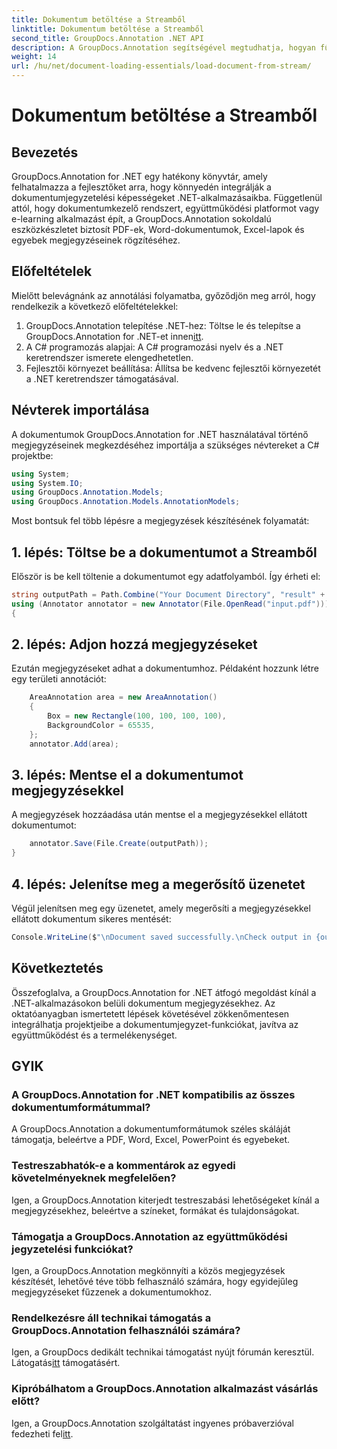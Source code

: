 ```yaml
---
title: Dokumentum betöltése a Streamből
linktitle: Dokumentum betöltése a Streamből
second_title: GroupDocs.Annotation .NET API
description: A GroupDocs.Annotation segítségével megtudhatja, hogyan fűzhet könnyedén megjegyzéseket a .NET-ben lévő dokumentumokhoz. Növelje az együttműködést és a termelékenységet.
weight: 14
url: /hu/net/document-loading-essentials/load-document-from-stream/
---
```


# Dokumentum betöltése a Streamből

## Bevezetés
GroupDocs.Annotation for .NET egy hatékony könyvtár, amely felhatalmazza a fejlesztőket arra, hogy könnyedén integrálják a dokumentumjegyzetelési képességeket .NET-alkalmazásaikba. Függetlenül attól, hogy dokumentumkezelő rendszert, együttműködési platformot vagy e-learning alkalmazást épít, a GroupDocs.Annotation sokoldalú eszközkészletet biztosít PDF-ek, Word-dokumentumok, Excel-lapok és egyebek megjegyzéseinek rögzítéséhez.
## Előfeltételek
Mielőtt belevágnánk az annotálási folyamatba, győződjön meg arról, hogy rendelkezik a következő előfeltételekkel:
1.  GroupDocs.Annotation telepítése .NET-hez: Töltse le és telepítse a GroupDocs.Annotation for .NET-et innen[itt](https://releases.groupdocs.com/annotation/net/).
2. A C# programozás alapjai: A C# programozási nyelv és a .NET keretrendszer ismerete elengedhetetlen.
3. Fejlesztői környezet beállítása: Állítsa be kedvenc fejlesztői környezetét a .NET keretrendszer támogatásával.

## Névterek importálása
A dokumentumok GroupDocs.Annotation for .NET használatával történő megjegyzéseinek megkezdéséhez importálja a szükséges névtereket a C# projektbe:
```csharp
using System;
using System.IO;
using GroupDocs.Annotation.Models;
using GroupDocs.Annotation.Models.AnnotationModels;
```

Most bontsuk fel több lépésre a megjegyzések készítésének folyamatát:
## 1. lépés: Töltse be a dokumentumot a Streamből
Először is be kell töltenie a dokumentumot egy adatfolyamból. Így érheti el:
```csharp
string outputPath = Path.Combine("Your Document Directory", "result" + Path.GetExtension("input.pdf"));
using (Annotator annotator = new Annotator(File.OpenRead("input.pdf")))
{
```
## 2. lépés: Adjon hozzá megjegyzéseket
Ezután megjegyzéseket adhat a dokumentumhoz. Példaként hozzunk létre egy területi annotációt:
```csharp
	AreaAnnotation area = new AreaAnnotation()
	{
		Box = new Rectangle(100, 100, 100, 100),
		BackgroundColor = 65535,
	};
	annotator.Add(area);
```
## 3. lépés: Mentse el a dokumentumot megjegyzésekkel
A megjegyzések hozzáadása után mentse el a megjegyzésekkel ellátott dokumentumot:
```csharp
	annotator.Save(File.Create(outputPath));
}
```
## 4. lépés: Jelenítse meg a megerősítő üzenetet
Végül jelenítsen meg egy üzenetet, amely megerősíti a megjegyzésekkel ellátott dokumentum sikeres mentését:
```csharp
Console.WriteLine($"\nDocument saved successfully.\nCheck output in {outputPath}.");
```

## Következtetés
Összefoglalva, a GroupDocs.Annotation for .NET átfogó megoldást kínál a .NET-alkalmazásokon belüli dokumentum megjegyzésekhez. Az oktatóanyagban ismertetett lépések követésével zökkenőmentesen integrálhatja projektjeibe a dokumentumjegyzet-funkciókat, javítva az együttműködést és a termelékenységet.
## GYIK
### A GroupDocs.Annotation for .NET kompatibilis az összes dokumentumformátummal?
A GroupDocs.Annotation a dokumentumformátumok széles skáláját támogatja, beleértve a PDF, Word, Excel, PowerPoint és egyebeket.
### Testreszabhatók-e a kommentárok az egyedi követelményeknek megfelelően?
Igen, a GroupDocs.Annotation kiterjedt testreszabási lehetőségeket kínál a megjegyzésekhez, beleértve a színeket, formákat és tulajdonságokat.
### Támogatja a GroupDocs.Annotation az együttműködési jegyzetelési funkciókat?
Igen, a GroupDocs.Annotation megkönnyíti a közös megjegyzések készítését, lehetővé téve több felhasználó számára, hogy egyidejűleg megjegyzéseket fűzzenek a dokumentumokhoz.
### Rendelkezésre áll technikai támogatás a GroupDocs.Annotation felhasználói számára?
 Igen, a GroupDocs dedikált technikai támogatást nyújt fórumán keresztül. Látogatás[itt](https://forum.groupdocs.com/c/annotation/10) támogatásért.
### Kipróbálhatom a GroupDocs.Annotation alkalmazást vásárlás előtt?
 Igen, a GroupDocs.Annotation szolgáltatást ingyenes próbaverzióval fedezheti fel[itt](https://releases.groupdocs.com/).
